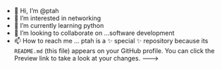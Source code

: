 - 👋 Hi, I’m @ptah
- 👀 I’m interested in networking
- 🌱 I’m currently learning python
- 💞️ I’m looking to collaborate on ...software development
- 📫 How to reach me ...
ptah is a ✨ special ✨ repository because its `README.md` (this file) appears on your GitHub profile.
You can click the Preview link to take a look at your changes.
--->
